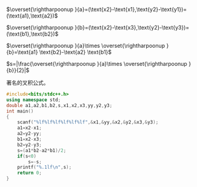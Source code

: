 $\overset{\rightharpoonup }{a}=(\text{x2}-\text{x1},\text{y2}-\text{y1})=(\text{a1},\text{a2})$

$\overset{\rightharpoonup }{b}=(\text{x2}-\text{x3},\text{y2}-\text{y3})=(\text{b1},\text{b2})$

$\overset{\rightharpoonup }{a}\times \overset{\rightharpoonup }{b}=\text{a1} \text{b2}-\text{a2} \text{b1}$

$s=|\frac{\overset{\rightharpoonup }{a}\times \overset{\rightharpoonup }{b}}{2}|$

著名的叉积公式。

```cpp
#include<bits/stdc++.h>
using namespace std;
double a1,a2,b1,b2,s,x1,x2,x3,yy,y2,y3;
int main()
{
    scanf("%lf%lf%lf%lf%lf%lf",&x1,&yy,&x2,&y2,&x3,&y3);
    a1=x2-x1;
    a2=y2-yy;
    b1=x2-x3;
    b2=y2-y3;
    s=(a1*b2-a2*b1)/2;
    if(s<0)
        s=-s;
    printf("%.1lf\n",s);
    return 0;
}

```
